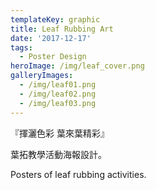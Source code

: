 ```yaml
---
templateKey: graphic
title: Leaf Rubbing Art
date: '2017-12-17'
tags:
  - Poster Design
heroImage: /img/leaf_cover.png
galleryImages:
  - /img/leaf01.png
  - /img/leaf02.png
  - /img/leaf03.png
---
```

『揮灑色彩 葉來葉精彩』

葉拓教學活動海報設計。



Posters of leaf rubbing activities.
